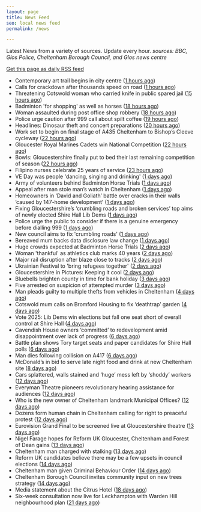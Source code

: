 ```yaml
---
layout: page
title: News Feed
seo: local news feed
permalink: /news

---
```


Latest News from a variety of sources. Update every hour.
_sources: BBC, Glos Police, Cheltenham Borough Council, and Glos news centre_

[Get this page as daily RSS feed](/daily.rss)

<!-- news_marker starts -->
- Contemporary art trail begins in city centre ([1 hours ago](https://www.bbc.com/news/articles/cdrg7pjg8pvo))
- Calls for crackdown after thousands speed on road ([1 hours ago](https://www.bbc.com/news/articles/cj454v1qzrxo))
- Threatening Cotswold woman who carried knife in public spared jail ([15 hours ago](https://gloucesternewscentre.co.uk/threatening-cotswold-woman-who-carried-knife-in-public-spared-jail/))
- Badminton 'for shopping' as well as horses ([18 hours ago](https://www.bbc.com/news/articles/cqx4nl0w8x4o))
- Woman assaulted during post office shop robbery ([18 hours ago](https://www.bbc.com/news/articles/cj454xw4qryo))
- Police urge caution after 999 call about spilt coffee ([19 hours ago](https://www.bbc.com/news/articles/c4g9ng7z94jo))
- Headlines: Dinosaur theft and concert preparations ([20 hours ago](https://www.bbc.com/news/articles/c99peejp40po))
- Work set to begin on final stage of A435 Cheltenham to Bishop’s Cleeve cycleway ([22 hours ago](https://gloucesternewscentre.co.uk/work-set-to-begin-on-final-stage-of-a435-cheltenham-to-bishops-cleeve-cycleway/))
- Gloucester Royal Marines Cadets win National Competition ([22 hours ago](https://gloucesternewscentre.co.uk/gloucester-royal-marines-cadets-win-national-competition/))
- Bowls: Gloucestershire finally put to bed their last remaining competition of season ([22 hours ago](https://gloucesternewscentre.co.uk/bowls-gloucestershire-finally-put-to-bed-their-last-remaining-competition-of-season/))
- Filipino nurses celebrate 25 years of service ([23 hours ago](https://gloucesternewscentre.co.uk/filipino-nurses-celebrate-25-years-of-service/))
- VE Day was people 'dancing, singing and drinking' ([1 days ago](https://www.bbc.com/news/articles/cvg9y4pye5ro))
- Army of volunteers behind Badminton Horse Trials ([1 days ago](https://www.bbc.com/news/articles/crrz4549z2po))
- Appeal after man stole man’s watch in Cheltenham ([1 days ago](https://gloucesternewscentre.co.uk/appeal-after-man-stole-mans-watch-in-cheltenham/))
- Homeowners in ‘David and Goliath’ battle over cracks in their walls ’caused by 147-home development’ ([1 days ago](https://gloucesternewscentre.co.uk/homeowners-in-david-and-goliath-battle-over-cracks-in-their-walls-caused-by-147-home-development/))
- Fixing Gloucestershire’s ‘crumbling roads and broken services’ top aims of newly elected Shire Hall Lib Dems ([1 days ago](https://gloucesternewscentre.co.uk/fixing-gloucestershires-crumbling-roads-and-broken-services-top-aims-of-newly-elected-shire-hall-lib-dems/))
- Police urge the public to consider if there is a genuine emergency before dialling 999 ([1 days ago](https://gloucesternewscentre.co.uk/police-urge-the-public-to-consider-if-there-is-a-genuine-emergency-before-dialling-999/))
- New council aims to fix 'crumbling roads' ([1 days ago](https://www.bbc.com/news/articles/cm2e510knnlo))
- Bereaved mum backs data disclosure law change ([1 days ago](https://www.bbc.com/news/articles/cql6q2nlzvno))
- Huge crowds expected at Badminton Horse Trials ([2 days ago](https://www.bbc.com/news/articles/c93g4dz38jgo))
- Woman 'thankful' as athletics club marks 40 years ([2 days ago](https://www.bbc.com/news/articles/cn80nv4mr79o))
- Major rail disruption after blaze close to tracks ([2 days ago](https://www.bbc.com/news/articles/cjew5q07n7go))
- Ukrainian Festival to 'bring refugees together' ([2 days ago](https://www.bbc.com/news/articles/c4g2qzzvjq0o))
- Gloucestershire in Pictures: Keeping it cool ([2 days ago](https://www.bbc.com/news/articles/ce8gedxkv0do))
- Bluebells brighten county in time for bank holiday ([3 days ago](https://www.bbc.com/news/articles/crm3rwy8vj2o))
- Five arrested on suspicion of attempted murder ([3 days ago](https://www.bbc.com/news/articles/c3evlv8kdkxo))
- Man pleads guilty to multiple thefts from vehicles in Cheltenham ([4 days ago](https://gloucesternewscentre.co.uk/man-pleads-guilty-to-multiple-thefts-from-vehicles-in-cheltenham/))
- Cotswold mum calls on Bromford Housing to fix ‘deathtrap’ garden ([4 days ago](https://gloucesternewscentre.co.uk/cotswold-mum-calls-on-bromford-housing-to-fix-deathtrap-garden/))
- Vote 2025: Lib Dems win elections but fall one seat short of overall control at Shire Hall ([4 days ago](https://gloucesternewscentre.co.uk/vote-2025-lib-dems-win-elections-but-fall-one-seat-short-of-overall-control-at-shire-hall/))
- Cavendish House owners ‘committed’ to redevelopment amid disappointment over lack of progress ([6 days ago](https://gloucesternewscentre.co.uk/cavendish-house-owners-committed-to-redevelopment-amid-disappointment-over-lack-of-progress/))
- Battle plan shows Tory target seats and paper candidates for Shire Hall polls ([6 days ago](https://gloucesternewscentre.co.uk/battle-plan-shows-tory-target-seats-and-paper-candidates-for-shire-hall-polls/))
- Man dies following collision on A417 ([6 days ago](https://gloucesternewscentre.co.uk/man-dies-following-collision-on-a417/))
- McDonald’s in bid to serve late night food and drink at new Cheltenham site ([8 days ago](https://gloucesternewscentre.co.uk/mcdonalds-in-bid-to-serve-late-night-food-and-drink-at-new-cheltenham-site/))
- Cars splattered, walls stained and ‘huge’ mess left by ‘shoddy’ workers ([12 days ago](https://gloucesternewscentre.co.uk/cars-splattered-walls-stained-and-huge-mess-left-by-shoddy-workers/))
- Everyman Theatre pioneers revolutionary hearing assistance for audiences ([12 days ago](https://gloucesternewscentre.co.uk/everyman-theatre-pioneers-revolutionary-hearing-assistance-for-audiences/))
- Who is the new owner of Cheltenham landmark Municipal Offices? ([12 days ago](https://gloucesternewscentre.co.uk/who-is-the-new-owner-of-cheltenham-landmark-municipal-offices/))
- Dozens form human chain in Cheltenham calling for right to preaceful protest ([12 days ago](https://gloucesternewscentre.co.uk/dozens-form-human-chain-in-cheltenham-calling-for-right-to-preaceful-protest/))
- Eurovision Grand Final to be screened live at Gloucestershire theatre ([13 days ago](https://gloucesternewscentre.co.uk/eurovision-grand-final-to-be-screened-live-at-gloucestershire-theatre/))
- Nigel Farage hopes for Reform UK Gloucester, Cheltenham and Forest of Dean gains ([13 days ago](https://gloucesternewscentre.co.uk/nigel-farage-hopes-for-reform-uk-gloucester-cheltenham-and-forest-of-dean-gains/))
- Cheltenham man charged with stalking ([13 days ago](https://gloucesternewscentre.co.uk/cheltenham-man-charged-with-stalking/))
- Reform UK candidates believe there may be a few upsets in council elections ([14 days ago](https://gloucesternewscentre.co.uk/reform-uk-candidates-believe-there-may-be-a-few-upsets-in-council-elections/))
- Cheltenham man given Criminal Behaviour Order ([14 days ago](https://gloucesternewscentre.co.uk/cheltenham-man-given-criminal-behaviour-order/))
- Cheltenham Borough Council invites community input on new trees strategy ([14 days ago](https://www.cheltenham.gov.uk/news/article/3005/cheltenham_borough_council_invites_community_input_on_new_trees_strategy))
- Media statement about the Citrus Hotel ([18 days ago](https://www.cheltenham.gov.uk/news/article/3004/media_statement_about_the_citrus_hotel))
- Six-week consultation now live for Leckhampton with Warden Hill neighbourhood plan ([21 days ago](https://www.cheltenham.gov.uk/news/article/3003/six-week_consultation_now_live_for_leckhampton_with_warden_hill_neighbourhood_plan))

<!-- news_marker ends -->
